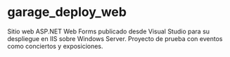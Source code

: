 # garage_deploy_web
Sitio web ASP.NET Web Forms publicado desde Visual Studio para su despliegue en IIS sobre Windows Server. Proyecto de prueba con eventos como conciertos y exposiciones.
